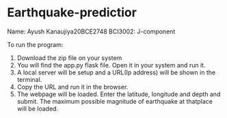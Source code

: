 # Earthquake-predictior
Name: Ayush Kanaujiya20BCE2748
BCI3002: J-component 

To run the program:
1. Download the zip file on your system
2. You will find the app.py flask file. Open it in your system and run it.
3. A local server will be setup and a URL(Ip address) will be shown in the terminal.
4. Copy the URL and run it in the browser.
5. The webpage will be loaded. Enter the latitude, longitude and depth and submit. The maximum possible magnitude of earthquake at thatplace will be loaded.

